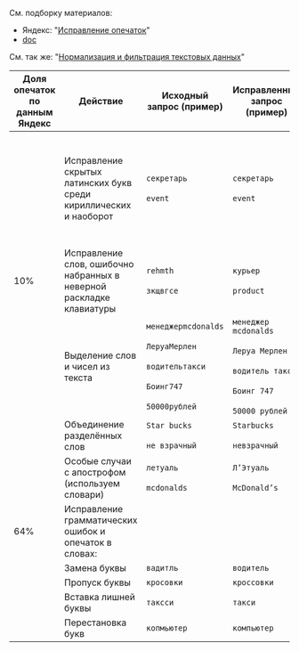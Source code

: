 См. подборку материалов: 

* Яндекс: "[Исправление опечаток](https://yandex.ru/search/?text=site%3Adialog-21.ru+%D0%B8%D1%81%D0%BF%D1%80%D0%B0%D0%B2%D0%BB%D0%B5%D0%BD%D0%B8%D0%B5+%D0%BE%D0%BF%D0%B5%D1%87%D0%B0%D1%82%D0%BE%D0%BA&lr=213&clid=1836588)"
* [doc](https://github.com/rin-nas/postgresql-patterns-library/tree/master/functions/typos_correct/doc)

См. так же: "[Нормализация и фильтрация текстовых данных](/#)"

| Доля опечаток по данным Яндекс | Действие | Исходный запрос (пример) | Исправленный запрос (пример) | Алгоритм для исправления и комментарии |
| --- | --- | --- | --- | --- |
|     | Исправление скрытых латинских букв среди кириллических и наоборот | `cекретарь`<br><br>`event` | `секретарь`<br><br>`event` | Алгоритмы:<br><br>* [LanguageTypos::correct()](https://git.rabota.space/rdw/x/-/blob/develop/src/Rdw/X/Utils/LanguageTypos.php#L187)<br><br>В он включён по умолчанию.<br><br>Алгоритм простой, быстрый и 100% надёжный (неоднозначные ситуации не обрабатываются). Его желательно применять при сохранении любого текста в БД (за исключением пароля). |
| 10% | Исправление слов, ошибочно набранных в неверной раскладке клавиатуры | `rehmth`<br><br>`зкщвгсе` | `курьер`<br><br>`product` | Алгоритмы:<br><br>* [LanguageTypos::keyboardLayoutConvertEnRuAuto()](https://git.rabota.space/rdw/x/-/blob/develop/src/Rdw/X/Utils/LanguageTypos.php#L345) |
|     | Выделение слов и чисел из текста | `менеджерmcdonalds`<br><br>`ЛеруаМерлен`<br><br>`водительтакси`<br><br>`Боинг747`<br><br>`50000рублей` | `менеджер mcdonalds`<br><br>`Леруа Мерлен`<br><br>`водитель такси`<br><br>`Боинг 747`<br><br>`50000 рублей` | Алгоритм<br><br>* ~[https://regex101.com/r/FndOAq/14/](https://regex101.com/r/FndOAq/14/)~<br>* [https://regex101.com/r/fpu9Gb/3/](https://regex101.com/r/fpu9Gb/3/) |
|     | Объединение разделённых слов | `Star bucks`<br><br>`не взрачный` | `Starbucks`<br><br>`невзрачный` |     |
|     | Особые случаи с апострофом (используем словари) | `летуаль`<br><br>`mcdonalds` | `Л’Этуаль`<br><br>`McDonald’s` |     |
| 64% | Исправление грамматических ошибок и опечаток в словах: |     |     | Алгоритм: "[Исправление опечаток](/#)"<br><br>* PHP's [levenshtein()](http://php.net/manual/ru/function.levenshtein.php)<br>* Shpinx's [suggest()](http://sphinxsearch.com/blog/2016/10/03/2-3-2-feature-built-in-suggests/)<br>* PostgreSQL's [levenshtein\_less\_equal()](https://postgrespro.ru/docs/postgresql/9.5/fuzzystrmatch#AEN132001) |
|     | Замена буквы | `вадитль` | `водитель` |     |
|     | Пропуск буквы | `кросовки` | `кроссовки` |     |
|     | Вставка лишней буквы | `таксси` | `такси` |     |
|     | Перестановка букв | `копмьютер` | `компьютер` |     |
